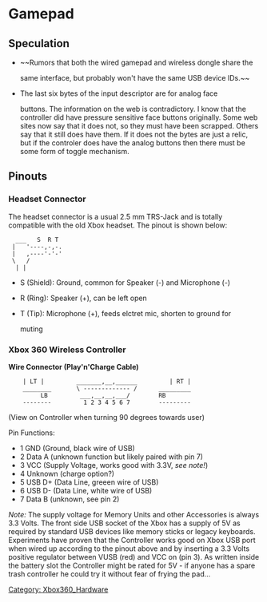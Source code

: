 # Gamepad

## Speculation

  + ~~Rumors that both the wired gamepad and wireless dongle share the

    same interface, but probably won't have the same USB device IDs.~~

  + The last six bytes of the input descriptor are for analog face

    buttons. The information on the web is contradictory. I know that
    the controller did have pressure sensitive face buttons originally.
    Some web sites now say that it does not, so they must have been
    scrapped. Others say that it still does have them. If it does not
    the bytes are just a relic, but if the controler does have the
    analog buttons then there must be some form of toggle mechanism.

## Pinouts

### Headset Connector

The headset connector is a usual 2.5 mm TRS-Jack and is totally
compatible with the old Xbox headset. The pinout is shown below:

``` 
  ___   S  R T
 |   '----,-,-.
 |   ,----'-'-'
 \   /
  | |
```

  + S (Shield): Ground, common for Speaker (-) and Microphone (-)
  + R (Ring): Speaker (+), can be left open
  + T (Tip): Microphone (+), feeds elctret mic, shorten to ground for

    muting

### Xbox 360 Wireless Controller

**Wire Connector (Play'n'Charge Cable)**

``` 
    | LT |         _______,__,______         | RT |
    ________       \ ------------- /      _________
         LB         ___,__,__,___/        RB
    --------         1 2 3 4 5 6 7        ---------
```

(View on Controller when turning 90 degrees towards user)

Pin Functions:

* 1 GND (Ground, black wire of USB)
* 2 Data A (unknown function but likely paired with pin 7)
* 3 VCC (Supply Voltage, works good with 3.3V, *see note\!*)
* 4 Unknown (charge option?)
* 5 USB D+ (Data Line, greeen wire of USB)
* 6 USB D- (Data Line, white wire of USB)
* 7 Data B (unknown, see pin 2)

*Note:* The supply voltage for Memory Units and other Accessories is
always 3.3 Volts. The front side USB socket of the Xbox has a supply of
5V as required by standard USB devices like memory sticks or legacy
keyboards. Experiments have proven that the Controller works good on
Xbox USB port when wired up according to the pinout above and by
inserting a 3.3 Volts positive regulator between VUSB (red) and VCC on
(pin 3). As written inside the battery slot the Controller might be
rated for 5V - if anyone has a spare trash controller he could try it
without fear of frying the pad...

[Category: Xbox360_Hardware](../Category_Xbox360_Hardware)
